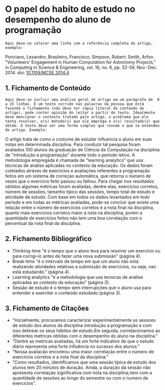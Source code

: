 # O papel do habito de estudo no desempenho do aluno de programação

`Aqui deve-se colocar uma linha com a referência completa do artigo, exemplo:`

Ponciano, Lesandro; Brasileiro,  Francisco; Simpson, Robert; Smith, Arfon. "Volunteers' Engagement in Human Computation for Astronomy Projects," in Computing in Science & Engineering, vol. 16, no. 6, pp. 52-59, Nov.-Dec. 2014. doi: [10.1109/MCSE.2014.4](https://doi.org/10.1109/MCSE.2014.4)

## 1. Fichamento de Conteúdo

`Aqui deve-se incluir uma análise geral do artigo em um parágrafo de  8 a 15 linhas. É um texto corrido nas palavras da pessoa que está fazendo o fichamento (não deve ter cópia literal de conteúdo do artigo), pode conter opinião do leitor a partir do texto. Idealmente deve mencionar o contexto tratado pelo artigo, o problema que ele tenta resolver, o(s) método(s) que ele emprega e o(s) resultado(s) que obtém. O texto deve ser uma forma simples que resume o que se entendeu do artigo. Exemplo:`


O artigo trata de como o costume de estudar influencia o aluno em suas notas em determinada disciplina. Para conduzir tal pesquisa foram avaliados 100 alunos da graduação de Ciência da Computação na disciplina de "introdução a programação" durante todo o período letivo. A metodologia empregada é chamada de "learning analytics" que usa técnicas de análise aplicadas no contexto da educação. Os dados foram coletados atráves de exercícios e avaliações referentes a programação feitos em um sistema de correção automática, que retorna o número de vezes que o exercício feito passou ou falhou. Para chegar nos resultados obtidos algumas métricas foram avaliadas, dentre elas, exercícios corretos, número de sessões, tamanho típico das sessões, tempo total de estudo e atividade de estudo. Com base em todos os dados levantados em todo período e em todas as métricas avaliadas, pode-se concluir que existe uma relação entre o número de exercícios corretos e a nota final na disciplina, quanto mais exercícios corretos maior a nota na disciplina, porém a quantidade de exercícios feitos não tem uma boa correlação com o percentual da nota final da disciplina.

## 2. Fichamento Bibliográfico 

* Thinking-time "é o tempo que o aluno leva para resolver um exercício ou para corrigí-lo antes de fazer uma nova submissão" (página 4).
* Break-time "é o intervalo de tempo em que um aluno não está realizando atividades relativas a submissão de exercícios, ou seja, nao está estudando." (página 4).
* Learning analytics "é a metodologia que usa tecnicas de análise aplicadas ao contexto da educação" (página 3).
* Sessão de estudo é o tempo sem interrupções que o aluno usa para entender e exercitar o conteúdo estudado.(página 3).

## 3. Fichamento de Citações 
* "Inicialmente, procuramos caracterizar experimentalmente as sessoes de estudo dos alunos da disciplina introdução a programação e com isso delinear os seus hábitos de estudo.Em seguida, correlacionamos as diferentes metricas obtidas com o desempenho do aluno na disciplina."
* "Dentre as metricas avaliadas, há um forte indicativo de que o estudo diário representa uma forte influência no sucesso dos alunos."
* "Nossa avaliacão encontrou uma maior correlação entre o número de exercícios corretos e a nota final da disciplina."
* "Como resultados, identificamos que uma sessão típica de estudo dos alunos tem 20 minutos de duração. Ainda, a duração da sessão não apresenta correlação significativa com nota na disciplina,nem com a quantidade de sessões ao longo do semestre ou com o numero de exercícios".

